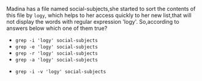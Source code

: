 Madina has a file named social-subjects,she started to sort the contents of this file by `logy`,
which helps to her access quickly to her new list,that will not display the words with  regular expression 'logy'.
So,according to answers below which one of them true?
* `grep -i 'logy' social-subjects`
* `grep -e 'logy' social-subjects`
* `grep -r 'logy' social-subjects`
* `grep -a 'logy' social-subjects`
+ `grep -i -v 'logy' social-subjects`
